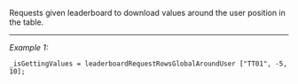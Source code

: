 Requests given leaderboard to download values around the user position in the table.


---
*Example 1:*
```sqf
_isGettingValues = leaderboardRequestRowsGlobalAroundUser ["TT01", -5, 10];
```